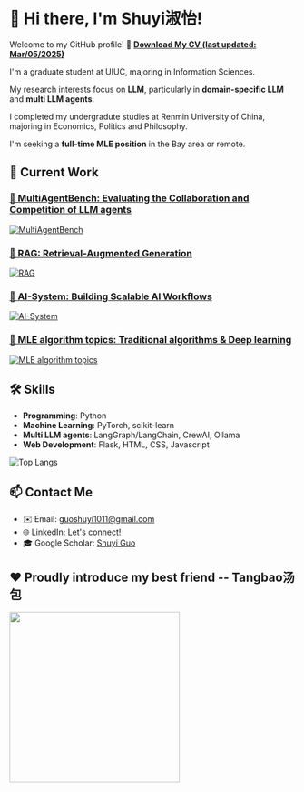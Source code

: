 <!--
**Shuyi1011/Shuyi1011** is a ✨ _special_ ✨ repository because its `README.md` (this file) appears on your GitHub profile.

Here are some ideas to get you started:

- 🔭 I’m currently working on ...
- 🌱 I’m currently learning ...
- 👯 I’m looking to collaborate on ...
- 🤔 I’m looking for help with ...
- 💬 Ask me about ...
- 📫 How to reach me: ...
- 😄 Pronouns: ...
- ⚡ Fun fact: ...
-->


# 👋 Hi there, I'm Shuyi淑怡!
Welcome to my GitHub profile! 
📄 **[Download My CV (last updated: Mar/05/2025)](https://github.com/Shuyi1011/Shuyi1011/blob/main/ShuyiGuo_MLE.pdf)**

I'm a graduate student at UIUC, majoring in Information Sciences.

My research interests focus on **LLM**, particularly in **domain-specific LLM** and **multi LLM agents**.

I completed my undergradute studies at Renmin University of China, majoring in Economics, Politics and Philosophy.

I'm seeking a **full-time MLE position** in the Bay area or remote. 

## 🔭 Current Work

### [🔗 MultiAgentBench: Evaluating the Collaboration and Competition of LLM agents](https://www.arxiv.org/abs/2503.01935) 
[![MultiAgentBench](https://github-readme-stats.vercel.app/api/pin/?username=MultiagentBench&repo=MARBLE&theme=radical&timestamp=20250307)](https://github.com/MultiagentBench/MARBLE)

### [🔗 RAG: Retrieval-Augmented Generation](https://github.com/Shuyi1011/RAG)
[![RAG](https://github-readme-stats.vercel.app/api/pin/?username=Shuyi1011&repo=RAG&theme=tokyonight&timestamp=20250307)](https://github.com/Shuyi1011/RAG)

### [🔗 AI-System: Building Scalable AI Workflows](https://github.com/Shuyi1011/AI-system)
[![AI-System](https://github-readme-stats.vercel.app/api/pin/?username=Shuyi1011&repo=AI-system&theme=merko&timestamp=20250307)](https://github.com/Shuyi1011/AI-system)

### [🔗 MLE algorithm topics: Traditional algorithms & Deep learning](https://github.com/Shuyi1011/ML-learning)
[![MLE algorithm topics](https://github-readme-stats.vercel.app/api/pin/?username=Shuyi1011&repo=ML-learning&theme=merko&timestamp=20250307)](https://github.com/Shuyi1011/ML-learning)

## 🛠 Skills
- **Programming**: Python
- **Machine Learning**: PyTorch, scikit-learn
- **Multi LLM agents**: LangGraph/LangChain, CrewAI, Ollama
- **Web Development**: Flask, HTML, CSS, Javascript

![Top Langs](https://github-readme-stats.vercel.app/api/top-langs/?username=shuyi1011&layout=compact&theme=tokyonight)

## 📫 Contact Me
- ✉️ Email: guoshuyi1011@gmail.com
- 🌐 LinkedIn: [Let's connect!](https://www.linkedin.com/in/shuyi-guo-033035230/)
- 🎓 Google Scholar: [Shuyi Guo](https://scholar.google.com/citations?user=3xN44dcAAAAJ&hl=zh-CN)

## ❤️ Proudly introduce my best friend -- Tangbao汤包
<img src="https://github.com/user-attachments/assets/eadbc9b4-2f7e-48a6-babe-b864fa8060a3" width="300">
